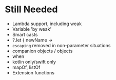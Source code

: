 # Still Needed

- Lambda support, including weak
- Variable 'by weak'
- Smart casts
- ?.let { newName ->
- `escaping` removed in non-parameter situations
- companion objects / objects
- when
- kotlin only/swift only
- mapOf, listOf
- Extension functions
